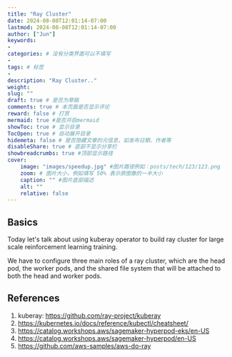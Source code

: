 ```yaml
---
title: "Ray Cluster"
date: 2024-08-08T12:01:14-07:00
lastmod: 2024-08-08T12:01:14-07:00
author: ["Jun"]
keywords: 
- 
categories: # 没有分类界面可以不填写
- 
tags: # 标签
- 
description: "Ray Cluster.."
weight:
slug: ""
draft: true # 是否为草稿
comments: true # 本页面是否显示评论
reward: false # 打赏
mermaid: true #是否开启mermaid
showToc: true # 显示目录
TocOpen: true # 自动展开目录
hidemeta: false # 是否隐藏文章的元信息，如发布日期、作者等
disableShare: true # 底部不显示分享栏
showbreadcrumbs: true #顶部显示路径
cover:
    image: "images/speedup.jpg" #图片路径例如：posts/tech/123/123.png
    zoom: # 图片大小，例如填写 50% 表示原图像的一半大小
    caption: "" #图片底部描述
    alt: ""
    relative: false
---
```




## Basics
Today let's talk about using kuberay operator to build ray cluster for large scale reinforcement learning training. 

We have to configure three main roles of a ray cluster, which are the head pod, the worker pods, and the shared file system that will be attached to both the head and worker pods.



## References
1. kuberay: https://github.com/ray-project/kuberay
2. https://kubernetes.io/docs/reference/kubectl/cheatsheet/
3. https://catalog.workshops.aws/sagemaker-hyperpod-eks/en-US
4. https://catalog.workshops.aws/sagemaker-hyperpod/en-US
5. https://github.com/aws-samples/aws-do-ray
